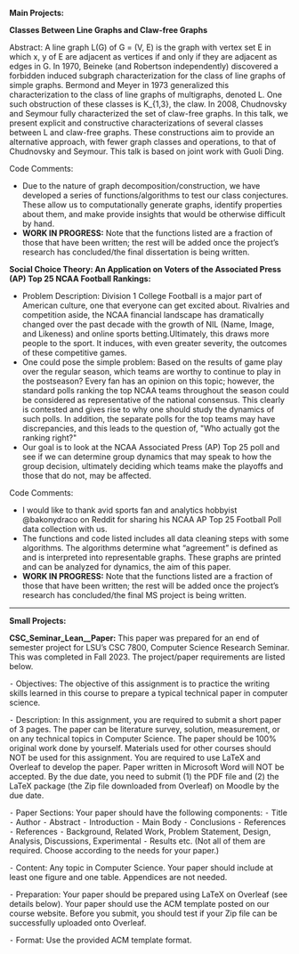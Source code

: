 **Main Projects:**

**Classes Between Line Graphs and Claw-free Graphs**

Abstract: A line graph L(G) of G = (V, E) is the graph with vertex set E in which x, y
of E are adjacent as vertices if and only if they are adjacent as edges in
G. In 1970, Beineke (and Robertson independently) discovered a
forbidden induced subgraph characterization for the class of line graphs
of simple graphs. Bermond and Meyer in 1973 generalized this
characterization to the class of line graphs of multigraphs, denoted L. One
such obstruction of these classes is K_{1,3}, the claw. In 2008,
Chudnovsky and Seymour fully characterized the set of claw-free graphs.
In this talk, we present explicit and constructive characterizations of
several classes between L and claw-free graphs. These constructions aim
to provide an alternative approach, with fewer graph classes and
operations, to that of Chudnovsky and Seymour. This talk is based on
joint work with Guoli Ding.

Code Comments:
- Due to the nature of graph decomposition/construction, we have
developed a series of functions/algorithms to test our class conjectures.
These allow us to computationally generate graphs, identify properties
about them, and make provide insights that would be otherwise difficult by
hand.
- **WORK IN PROGRESS:** Note that the functions listed are a fraction of
those that have been written; the rest will be added once the project’s
research has concluded/the final dissertation is being written.


**Social Choice Theory: An Application on Voters of the Associated Press (AP) Top
25 NCAA Football Rankings:** 
- Problem Description: Division 1 College Football is a major part of American culture, one
that everyone can get excited about. Rivalries and competition
aside, the NCAA financial landscape has dramatically changed
over the past decade with the growth of NIL (Name, Image, and
Likeness) and online sports betting.Ultimately, this draws more
people to the sport. It induces, with even greater severity, the
outcomes of these competitive games.
- One could pose the simple problem: Based on the results of game
play over the regular season, which teams are worthy to continue to
play in the postseason? Every fan has an opinion on this topic;
however, the standard polls ranking the top NCAA teams
throughout the season could be considered as representative of the
national consensus. This clearly is contested and gives rise to why
one should study the dynamics of such polls. In addition, the
separate polls for the top teams may have discrepancies, and this
leads to the question of, "Who actually got the ranking right?"
- Our goal is to look at the NCAA Associated Press (AP) Top 25 poll
and see if we can determine group dynamics that may speak to
how the group decision, ultimately deciding which teams make the
playoffs and those that do not, may be affected.

Code Comments:
- I would like to thank avid sports fan and analytics hobbyist
@bakonydraco on Reddit for sharing his NCAA AP Top 25 Football
Poll data collection with us.
- The functions and code listed includes all data cleaning steps with
some algorithms. The algorithms determine what “agreement” is
defined as and is interpreted into representable graphs. These
graphs are printed and can be analyzed for dynamics, the aim of
this paper.
- **WORK IN PROGRESS:** Note that the functions listed are a fraction of
those that have been written; the rest will be added once the project’s
research has concluded/the final MS project is being written.

---

**Small Projects:**

**CSC_Seminar_Lean__Paper:** This paper was prepared for an end of semester project for LSU’s CSC
7800, Computer Science Research Seminar. This was completed in Fall 2023. The project/paper requirements are listed below.

⁃ Objectives: The objective of this assignment is to practice the writing skills
learned in this course to prepare a typical technical paper in
computer science.

⁃ Description: In this assignment, you are required to submit a short paper of 3
pages. The paper can be literature survey, solution, measurement,
or on any technical topics in Computer Science. The paper should
be 100% original work done by yourself. Materials used for other
courses should NOT be used for this assignment. You are required
to use LaTeX and Overleaf to develop the paper. Paper written in
Microsoft Word will NOT be accepted. By the due date, you need
to submit (1) the PDF file and (2) the LaTeX package (the Zip file
downloaded from Overleaf) on Moodle by the due date.

⁃ Paper Sections: Your paper should have the following components:
⁃ Title
⁃ Author
⁃ Abstract
⁃ Introduction
⁃ Main Body
⁃ Conclusions
⁃ References
⁃ References
⁃ Background, Related Work, Problem Statement, Design, Analysis,
Discussions, Experimental
⁃ Results etc. (Not all of them are required. Choose according to the
needs for your paper.)

⁃ Content: Any topic in Computer Science. Your paper should include at least
one figure and one table. Appendices are not needed.

⁃ Preparation: Your paper should be prepared using LaTeX on Overleaf (see
details below). Your paper should use the ACM template posted on
our course website. Before you submit, you should test if your Zip
file can be successfully uploaded onto Overleaf.

⁃ Format: Use the provided ACM template format.